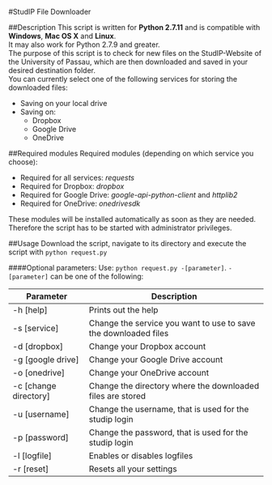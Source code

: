 #StudIP File Downloader

##Description
This script is written for **Python 2.7.11** and is compatible with **Windows**, **Mac OS X** and **Linux**.<br />
It may also work for Python 2.7.9 and greater.<br />
The purpose of this script is to check for new files on the StudIP-Website of the University of Passau, which are then downloaded and saved in your desired destination folder.<br />
You can currently select one of the following services for storing the downloaded files:
- Saving on your local drive
- Saving on:
  - Dropbox
  - Google Drive
  - OneDrive

##Required modules
Required modules (depending on which service you choose):
- Required for all services: *requests*
- Required for Dropbox: *dropbox*
- Required for Google Drive: *google-api-python-client* and *httplib2*
- Required for OneDrive: *onedrivesdk*

These modules will be installed automatically as soon as they are needed. Therefore the script has to be started with administrator privileges.

##Usage
Download the script, navigate to its directory and execute the script with `python request.py`

####Optional parameters:
Use: `python request.py -[parameter]`. `-[parameter]` can be one of the following:

| Parameter | Description |
| --- | --- |
| -h [help] | Prints out the help |
| -s [service] | Change the service you want to use to save the downloaded files |
| -d [dropbox] | Change your Dropbox account |
| -g [google drive] | Change your Google Drive account |
| -o [onedrive] | Change your OneDrive account |
| -c [change directory] | Change the directory where the downloaded files are stored |
| -u [username] | Change the username, that is used for the studip login |
| -p [password] | Change the password, that is used for the studip login |
| -l [logfile] | Enables or disables logfiles |
| -r [reset] | Resets all your settings |

